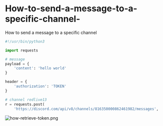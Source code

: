 # How-to-send-a-message-to-a-specific-channel-
How to send a message to a specific channel 

```python
#!/usr/bin/python3

import requests

# message
payload = {
    'content': 'hello world'
}

header = {
    'authorization': 'TOKEN'
}

# channel redlive13
r = requests.post(
    'https://discord.com/api/v8/channels/816350000862461982/messages', data=payload, headers=header)
```
![how-retrieve-token.png](how-retrieve-token.png)
